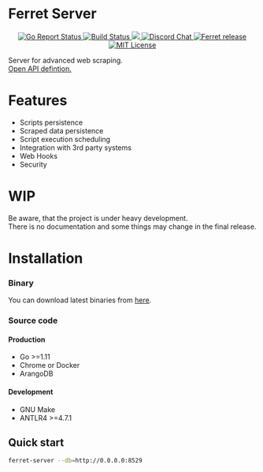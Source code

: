 # Ferret Server
<p align="center">
	<a href="https://goreportcard.com/report/github.com/MontFerret/ferret-server">
		<img alt="Go Report Status" src="https://goreportcard.com/badge/github.com/MontFerret/ferret-server">
	</a>
	<a href="https://travis-ci.com/MontFerret/ferret-server">
		<img alt="Build Status" src="https://travis-ci.com/MontFerret/ferret-server.svg?branch=master">
	</a>
	<a href="https://codecov.io/gh/MontFerret/ferret-server">
		<img src="https://codecov.io/gh/MontFerret/ferret-server/branch/master/graph/badge.svg" />
	</a>
	<a href="https://discord.gg/kzet32U">
		<img alt="Discord Chat" src="https://img.shields.io/discord/501533080880676864.svg">
	</a>
	<a href="https://github.com/MontFerret/ferret-server/releases">
		<img alt="Ferret release" src="https://img.shields.io/github/release/MontFerret/ferret-server.svg">
	</a>
	<a href="http://opensource.org/licenses/MIT">
		<img alt="MIT License" src="http://img.shields.io/badge/license-MIT-brightgreen.svg">
	</a>
</p>

Server for advanced web scraping.    
[Open API defintion.](https://next.stoplight.io/montferret/ferret-server/)

# Features
- Scripts persistence
- Scraped data persistence
- Script execution scheduling
- Integration with 3rd party systems
- Web Hooks
- Security

# WIP
Be aware, that the project is under heavy development.    
There is no documentation and some things may change in the final release.

# Installation
### Binary
You can download latest binaries from [here](https://github.com/MontFerret/ferret-server/releases).

### Source code
#### Production
* Go >=1.11
* Chrome or Docker
* ArangoDB

#### Development
* GNU Make
* ANTLR4 >=4.7.1

## Quick start

```sh
ferret-server --db=http://0.0.0.0:8529
```
